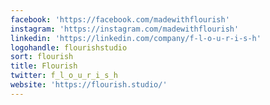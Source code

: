```yaml
---
facebook: 'https://facebook.com/madewithflourish'
instagram: 'https://instagram.com/madewithflourish'
linkedin: 'https://linkedin.com/company/f-l-o-u-r-i-s-h'
logohandle: flourishstudio
sort: flourish
title: Flourish
twitter: f_l_o_u_r_i_s_h
website: 'https://flourish.studio/'
---
```

